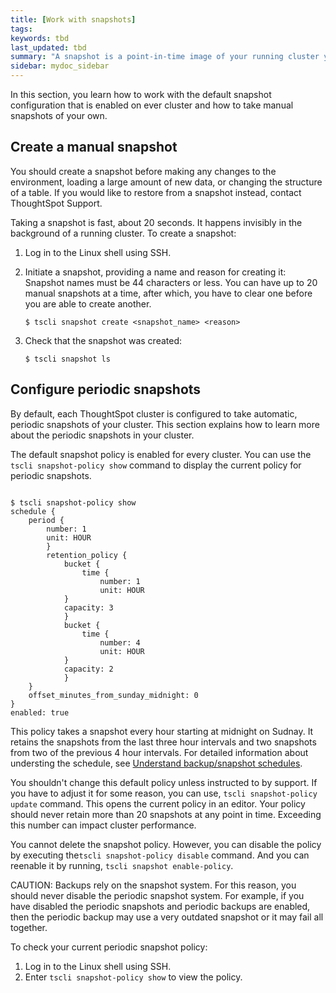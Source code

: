 ```yaml
---
title: [Work with snapshots]
tags:
keywords: tbd
last_updated: tbd
summary: "A snapshot is a point-in-time image of your running cluster you can use to restore the cluster back to a specific point in time. "
sidebar: mydoc_sidebar
---
```

In this section, you learn how to work with the default snapshot configuration that is enabled on ever cluster and how to take manual snapshots of your own.

## Create a manual snapshot

You should create a snapshot before making any changes to the environment, loading a large amount of new data, or changing the structure of a table. If you would like to restore from a snapshot instead, contact ThoughtSpot Support.

Taking a snapshot is fast, about 20 seconds. It happens invisibly in the background of a running cluster. To create a snapshot:

1. Log in to the Linux shell using SSH.
2. Initiate a snapshot, providing a name and reason for creating it: Snapshot names must be 44 characters or less.
   You can have up to 20 manual snapshots at a time, after which, you have to clear one before you are able to create another.

    ```
    $ tscli snapshot create <snapshot_name> <reason>
    ```

3. Check that the snapshot was created:

    ```
    $ tscli snapshot ls
    ```


## Configure periodic snapshots

By default, each ThoughtSpot cluster is configured to take automatic, periodic snapshots of your cluster. This section explains how to learn more about the periodic snapshots in your cluster.

The default snapshot policy is enabled for every cluster. You can use the `tscli snapshot-policy show` command to display the current policy for periodic snapshots.

```

$ tscli snapshot-policy show
schedule {
    period {
        number: 1
        unit: HOUR
        }
        retention_policy {
            bucket {
                time {
                    number: 1
                    unit: HOUR
            }
            capacity: 3
            }
            bucket {
                time {
                    number: 4
                    unit: HOUR
            }
            capacity: 2
            }
    }
    offset_minutes_from_sunday_midnight: 0
}
enabled: true

```

This policy takes a snapshot every hour starting at midnight on Sudnay. It retains the snapshots from the last three hour intervals and two snapshots from two of the previous 4 hour intervals. For detailed information about understing the schedule, see [Understand backup/snapshot schedules](how_to_create_a_schedule.html).

You shouldn't change this default policy unless instructed to by support. If you have to adjust it for some reason, you can use, `tscli snapshot-policy update` command. This opens the current policy in an editor. Your policy should never retain more than 20 snapshots at any point in time. Exceeding this number can impact cluster performance.

You cannot delete the snapshot policy. However, you can disable the policy by executing the`tscli snapshot-policy disable` command. And you can reenable it by running, `tscli snapshot enable-policy`.

CAUTION: Backups rely on the snapshot system. For this reason, you should never disable the periodic snapshot system. For example, if you have disabled the periodic snapshots and periodic backups are enabled, then the periodic backup may use a very outdated snapshot or it may fail all together.

To check your current periodic snapshot policy:

1. Log in to the Linux shell using SSH.
2. Enter `tscli snapshot-policy show` to view the policy.
